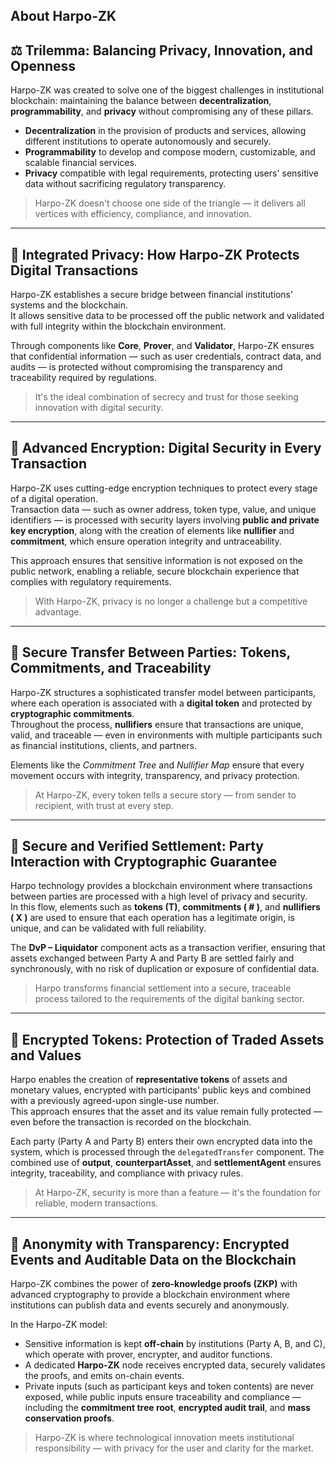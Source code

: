## About Harpo-ZK

## ⚖️ Trilemma: Balancing Privacy, Innovation, and Openness

Harpo-ZK was created to solve one of the biggest challenges in institutional blockchain: maintaining the balance between **decentralization**, **programmability**, and **privacy** without compromising any of these pillars.

- **Decentralization** in the provision of products and services, allowing different institutions to operate autonomously and securely.
- **Programmability** to develop and compose modern, customizable, and scalable financial services.
- **Privacy** compatible with legal requirements, protecting users' sensitive data without sacrificing regulatory transparency.

> Harpo-ZK doesn't choose one side of the triangle — it delivers all vertices with efficiency, compliance, and innovation.

<!-- ---

![Steps image](/src/assets/images/image-page-sobre-harpo/sobre-harpo1.png) -->

---

## 🔐 Integrated Privacy: How Harpo-ZK Protects Digital Transactions

Harpo-ZK establishes a secure bridge between financial institutions' systems and the blockchain.  
It allows sensitive data to be processed off the public network and validated with full integrity within the blockchain environment.

Through components like **Core**, **Prover**, and **Validator**, Harpo-ZK ensures that confidential information — such as user credentials, contract data, and audits — is protected without compromising the transparency and traceability required by regulations.

> It's the ideal combination of secrecy and trust for those seeking innovation with digital security.

<!-- ---

![Steps image](/src/assets/images/image-page-sobre-harpo/sobre-harpo2.png) -->

---

## 🔐 Advanced Encryption: Digital Security in Every Transaction

Harpo-ZK uses cutting-edge encryption techniques to protect every stage of a digital operation.  
Transaction data — such as owner address, token type, value, and unique identifiers — is processed with security layers involving **public and private key encryption**, along with the creation of elements like **nullifier** and **commitment**, which ensure operation integrity and untraceability.

This approach ensures that sensitive information is not exposed on the public network, enabling a reliable, secure blockchain experience that complies with regulatory requirements.

> With Harpo-ZK, privacy is no longer a challenge but a competitive advantage.

<!-- ---

![Steps image](/src/assets/images/image-page-sobre-harpo/sobre-harpo3.png)  -->

---

## 🔄 Secure Transfer Between Parties: Tokens, Commitments, and Traceability

Harpo-ZK structures a sophisticated transfer model between participants, where each operation is associated with a **digital token** and protected by **cryptographic commitments**.  
Throughout the process, **nullifiers** ensure that transactions are unique, valid, and traceable — even in environments with multiple participants such as financial institutions, clients, and partners.

Elements like the *Commitment Tree* and *Nullifier Map* ensure that every movement occurs with integrity, transparency, and privacy protection.

> At Harpo-ZK, every token tells a secure story — from sender to recipient, with trust at every step.

<!-- ---

![Steps image](/src/assets/images/image-page-sobre-harpo/sobre-harpo4.png)  -->

---

## 💼 Secure and Verified Settlement: Party Interaction with Cryptographic Guarantee

Harpo technology provides a blockchain environment where transactions between parties are processed with a high level of privacy and security.  
In this flow, elements such as **tokens (T)**, **commitments ( # )**, and **nullifiers ( X )** are used to ensure that each operation has a legitimate origin, is unique, and can be validated with full reliability.

The **DvP – Liquidator** component acts as a transaction verifier, ensuring that assets exchanged between Party A and Party B are settled fairly and synchronously, with no risk of duplication or exposure of confidential data.

> Harpo transforms financial settlement into a secure, traceable process tailored to the requirements of the digital banking sector.

<!-- ---

![Steps image](/src/assets/images/image-page-sobre-harpo/sobre-harpo5.png)  -->

---

## 🔐 Encrypted Tokens: Protection of Traded Assets and Values

Harpo enables the creation of **representative tokens** of assets and monetary values, encrypted with participants' public keys and combined with a previously agreed-upon single-use number.  
This approach ensures that the asset and its value remain fully protected — even before the transaction is recorded on the blockchain.

Each party (Party A and Party B) enters their own encrypted data into the system, which is processed through the `delegatedTransfer` component. The combined use of **output**, **counterpartAsset**, and **settlementAgent** ensures integrity, traceability, and compliance with privacy rules.

> At Harpo-ZK, security is more than a feature — it's the foundation for reliable, modern transactions.

<!-- ---

![Steps image](/src/assets/images/image-page-sobre-harpo/sobre-harpo6.png)  -->

---

## 🧠 Anonymity with Transparency: Encrypted Events and Auditable Data on the Blockchain

Harpo-ZK combines the power of **zero-knowledge proofs (ZKP)** with advanced cryptography to provide a blockchain environment where institutions can publish data and events securely and anonymously.

In the Harpo-ZK model:
- Sensitive information is kept **off-chain** by institutions (Party A, B, and C), which operate with prover, encrypter, and auditor functions.
- A dedicated **Harpo-ZK** node receives encrypted data, securely validates the proofs, and emits on-chain events.
- Private inputs (such as participant keys and token contents) are never exposed, while public inputs ensure traceability and compliance — including the **commitment tree root**, **encrypted audit trail**, and **mass conservation proofs**.

> Harpo-ZK is where technological innovation meets institutional responsibility — with privacy for the user and clarity for the market.

<!-- ---

![Steps image](/src/assets/images/image-page-sobre-harpo/sobre-harpo7.png) -->